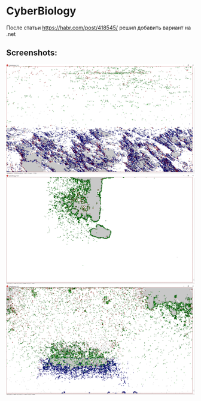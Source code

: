 # CyberBiology

После статьи https://habr.com/post/418545/ решил добавить вариант на .net

## Screenshots:

![Alt CyberBiology screenshot 1](https://raw.githubusercontent.com/ihtfw/CyberBiology/master/images/screenshot1.png) ![Alt CyberBiology screenshot 2](https://raw.githubusercontent.com/ihtfw/CyberBiology/master/images/screenshot2.png) ![Alt CyberBiology screenshot 3](https://raw.githubusercontent.com/ihtfw/CyberBiology/master/images/screenshot3.png) 